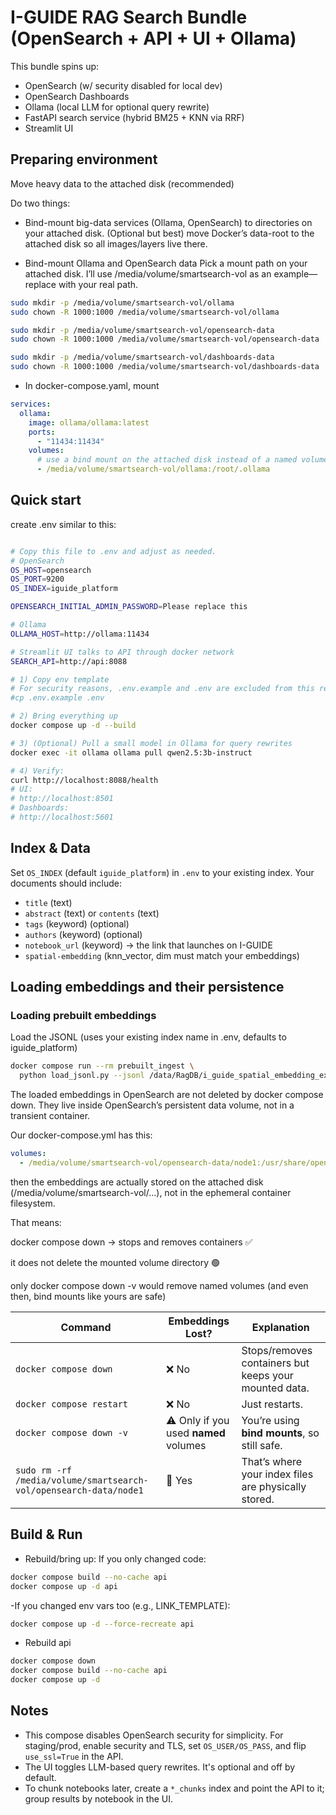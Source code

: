 
# I-GUIDE RAG Search Bundle (OpenSearch + API + UI + Ollama)

This bundle spins up:
- OpenSearch (w/ security disabled for local dev)
- OpenSearch Dashboards
- Ollama (local LLM for optional query rewrite)
- FastAPI search service (hybrid BM25 + KNN via RRF)
- Streamlit UI

## Preparing environment
Move heavy data to the attached disk (recommended)

Do two things:

- Bind-mount big-data services (Ollama, OpenSearch) to directories on your attached disk.
(Optional but best) move Docker’s data-root to the attached disk so all images/layers live there.

- Bind-mount Ollama and OpenSearch data
Pick a mount path on your attached disk. I’ll use /media/volume/smartsearch-vol as an example—replace with your real path.
```bash
sudo mkdir -p /media/volume/smartsearch-vol/ollama
sudo chown -R 1000:1000 /media/volume/smartsearch-vol/ollama

sudo mkdir -p /media/volume/smartsearch-vol/opensearch-data
sudo chown -R 1000:1000 /media/volume/smartsearch-vol/opensearch-data

sudo mkdir -p /media/volume/smartsearch-vol/dashboards-data
sudo chown -R 1000:1000 /media/volume/smartsearch-vol/dashboards-data

```
- In docker-compose.yaml, mount 
```yaml 
services:
  ollama:
    image: ollama/ollama:latest
    ports:
      - "11434:11434"
    volumes:
      # use a bind mount on the attached disk instead of a named volume
      - /media/volume/smartsearch-vol/ollama:/root/.ollama
```

## Quick start
create .env similar to this:
```bash 

# Copy this file to .env and adjust as needed.
# OpenSearch
OS_HOST=opensearch
OS_PORT=9200
OS_INDEX=iguide_platform

OPENSEARCH_INITIAL_ADMIN_PASSWORD=Please replace this

# Ollama
OLLAMA_HOST=http://ollama:11434

# Streamlit UI talks to API through docker network
SEARCH_API=http://api:8088
```



```bash
# 1) Copy env template
# For security reasons, .env.example and .env are excluded from this repo.
#cp .env.example .env

# 2) Bring everything up
docker compose up -d --build

# 3) (Optional) Pull a small model in Ollama for query rewrites
docker exec -it ollama ollama pull qwen2.5:3b-instruct

# 4) Verify:
curl http://localhost:8088/health
# UI:
# http://localhost:8501
# Dashboards:
# http://localhost:5601
```

## Index & Data

Set `OS_INDEX` (default `iguide_platform`) in `.env` to your existing index.
Your documents should include:
- `title` (text)
- `abstract` (text) or `contents` (text)
- `tags` (keyword) (optional)
- `authors` (keyword) (optional)
- `notebook_url` (keyword) → the link that launches on I-GUIDE
- `spatial-embedding` (knn_vector, dim must match your embeddings)


## Loading embeddings and their persistence 

### Loading prebuilt embeddings 
Load the JSONL (uses your existing index name in .env, defaults to iguide_platform)
```bash 
docker compose run --rm prebuilt_ingest \
  python load_jsonl.py --jsonl /data/RagDB/i_guide_spatial_embedding_export.jsonl

```
The loaded embeddings in OpenSearch are not deleted by docker compose down.
They live inside OpenSearch’s persistent data volume, not in a transient container.

Our docker-compose.yml has this:
```yaml
volumes:
  - /media/volume/smartsearch-vol/opensearch-data/node1:/usr/share/opensearch/data
```
then the embeddings are actually stored on the attached disk (/media/volume/smartsearch-vol/...), not in the ephemeral container filesystem.

That means:

docker compose down → stops and removes containers ✅

it does not delete the mounted volume directory 🟢

only docker compose down -v would remove named volumes (and even then, bind mounts like yours are safe)


| Command                                                           | Embeddings Lost?                      | Explanation                                           |
| ----------------------------------------------------------------- | ------------------------------------- | ----------------------------------------------------- |
| `docker compose down`                                             | ❌ No                                  | Stops/removes containers but keeps your mounted data. |
| `docker compose restart`                                          | ❌ No                                  | Just restarts.                                        |
| `docker compose down -v`                                          | ⚠️ Only if you used **named** volumes | You’re using **bind mounts**, so still safe.          |
| `sudo rm -rf /media/volume/smartsearch-vol/opensearch-data/node1` | 🔴 Yes                                | That’s where your index files are physically stored.  |


## Build & Run 
- Rebuild/bring up:
If you only changed code:

```bash 
docker compose build --no-cache api
docker compose up -d api
```

-If you changed env vars too (e.g., LINK_TEMPLATE):
```bash 
docker compose up -d --force-recreate api
```

- Rebuild api 
```bash
docker compose down
docker compose build --no-cache api
docker compose up -d
```


## Notes

- This compose disables OpenSearch security for simplicity. For staging/prod, enable security and TLS,
  set `OS_USER/OS_PASS`, and flip `use_ssl=True` in the API.
- The UI toggles LLM-based query rewrites. It's optional and off by default.
- To chunk notebooks later, create a `*_chunks` index and point the API to it; group results by notebook in the UI.
